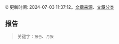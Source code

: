 :alarm_clock: 更新时间: 2024-07-03 11:37:12。[文章来源](/README.md)、[文章分类](/TAGS.md)

## 报告


> 关键字：`报告`、`月报`



